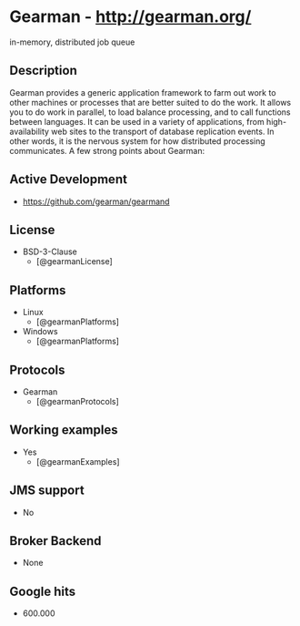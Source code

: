 # Gearman - http://gearman.org/
in-memory, distributed job queue


## Description
Gearman provides a generic application framework to farm out work to other machines or processes that are better suited to do the work. It allows you to do work in parallel, to load balance processing, and to call functions between languages. It can be used in a variety of applications, from high-availability web sites to the transport of database replication events. In other words, it is the nervous system for how distributed processing communicates. A few strong points about Gearman:


## Active Development
- https://github.com/gearman/gearmand


## License
- BSD-3-Clause
    - [@gearmanLicense]


## Platforms
- Linux
    - [@gearmanPlatforms]
- Windows
    - [@gearmanPlatforms]


## Protocols
- Gearman
    - [@gearmanProtocols]


## Working examples
- Yes
    - [@gearmanExamples]


## JMS support
- No


## Broker Backend
- None


## Google hits
- 600.000
